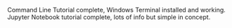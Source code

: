 Command Line Tutorial complete, Windows Terminal installed and working. 
Jupyter Notebook tutorial complete, lots of info but simple in concept.
